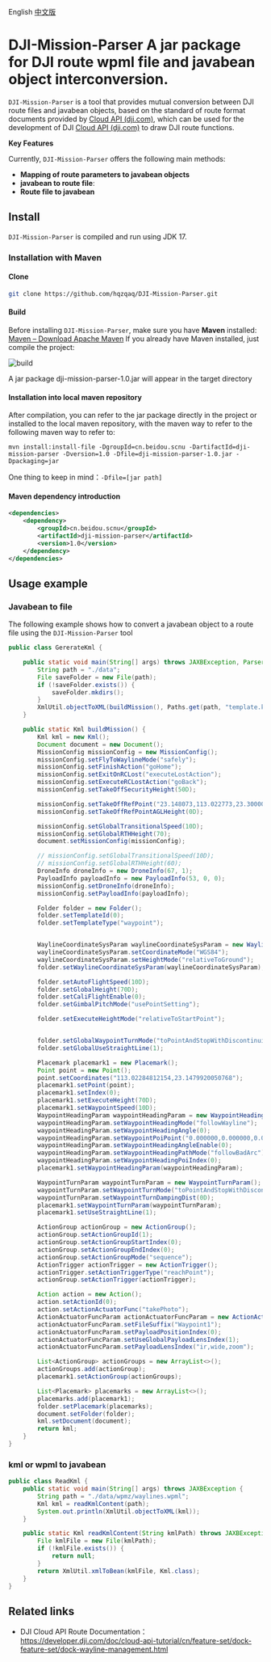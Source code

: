 English [中文版](README-zh_CN.md)

# DJI-Mission-Parser A jar package for DJI route wpml file and javabean object interconversion.

`DJI-Mission-Parser` is a tool that provides mutual conversion between DJI route files and javabean objects, based on the standard of route format documents provided by [Cloud API (dji.com)](https://developer.dji.com/doc/cloud-api-tutorial/cn/api-reference/dji-wpml/overview.html), which can be used for the development of DJI [Cloud API (dji.com)](https://developer.dji.com/doc/cloud-api-tutorial/cn/) to draw DJI route functions.

**Key Features**

Currently, `DJI-Mission-Parser` offers the following main methods:

* **Mapping of route parameters to javabean objects**
* **javabean to route file**: 
* **Route file to javabean**

## Install

`DJI-Mission-Parser` is compiled and run using JDK 17.

### Installation with Maven

#### Clone

```sh
git clone https://github.com/hqzqaq/DJI-Mission-Parser.git
```

#### Build

Before installing `DJI-Mission-Parser`, make sure you have **Maven** installed: [Maven – Download Apache Maven](https://maven.apache.org/download.cgi)
If you already have Maven installed, just compile the project:

![build](E:\code\java\DJI-Mission-Parser\data\build.png)

A jar package dji-mission-parser-1.0.jar will appear in the target directory

#### Installation into local maven repository

After compilation, you can refer to the jar package directly in the project or installed to the local maven repository, with the maven way to refer to the following maven way to refer to:

    mvn install:install-file -DgroupId=cn.beidou.scnu -DartifactId=dji-mission-parser -Dversion=1.0 -Dfile=dji-mission-parser-1.0.jar -Dpackaging=jar

One thing to keep in mind：`-Dfile=[jar path]`

#### Maven dependency introduction

```xml
<dependencies>
    <dependency>
        <groupId>cn.beidou.scnu</groupId>
        <artifactId>dji-mission-parser</artifactId>
        <version>1.0</version>
    </dependency>
</dependencies>
```

## Usage example

### Javabean to file

The following example shows how to convert a javabean object to a route file using the `DJI-Mission-Parser` tool

```java
public class GererateKml {

    public static void main(String[] args) throws JAXBException, ParserConfigurationException, SAXException {
        String path = "./data";
        File saveFolder = new File(path);
        if (!saveFolder.exists()) {
            saveFolder.mkdirs();
        }
        XmlUtil.objectToXML(buildMission(), Paths.get(path, "template.kml").toString());
    }

    public static Kml buildMission() {
        Kml kml = new Kml();
        Document document = new Document();
        MissionConfig missionConfig = new MissionConfig();
        missionConfig.setFlyToWaylineMode("safely");
        missionConfig.setFinishAction("goHome");
        missionConfig.setExitOnRCLost("executeLostAction");
        missionConfig.setExecuteRCLostAction("goBack");
        missionConfig.setTakeOffSecurityHeight(50D);

        missionConfig.setTakeOffRefPoint("23.148073,113.022773,23.300000");
        missionConfig.setTakeOffRefPointAGLHeight(0D);

        missionConfig.setGlobalTransitionalSpeed(10D);
        missionConfig.setGlobalRTHHeight(70);
        document.setMissionConfig(missionConfig);

        // missionConfig.setGlobalTransitionalSpeed(10D);
        // missionConfig.setGlobalRTHHeight(60);
        DroneInfo droneInfo = new DroneInfo(67, 1);
        PayloadInfo payloadInfo = new PayloadInfo(53, 0, 0);
        missionConfig.setDroneInfo(droneInfo);
        missionConfig.setPayloadInfo(payloadInfo);

        Folder folder = new Folder();
        folder.setTemplateId(0);
        folder.setTemplateType("waypoint");


        WaylineCoordinateSysParam waylineCoordinateSysParam = new WaylineCoordinateSysParam();
        waylineCoordinateSysParam.setCoordinateMode("WGS84");
        waylineCoordinateSysParam.setHeightMode("relativeToGround");
        folder.setWaylineCoordinateSysParam(waylineCoordinateSysParam);

        folder.setAutoFlightSpeed(10D);
        folder.setGlobalHeight(70D);
        folder.setCaliFlightEnable(0);
        folder.setGimbalPitchMode("usePointSetting");

        folder.setExecuteHeightMode("relativeToStartPoint");


        folder.setGlobalWaypointTurnMode("toPointAndStopWithDiscontinuityCurvature");
        folder.setGlobalUseStraightLine(1);

        Placemark placemark1 = new Placemark();
        Point point = new Point();
        point.setCoordinates("113.02284812154,23.1479920050768");
        placemark1.setPoint(point);
        placemark1.setIndex(0);
        placemark1.setExecuteHeight(70D);
        placemark1.setWaypointSpeed(10D);
        WaypointHeadingParam waypointHeadingParam = new WaypointHeadingParam();
        waypointHeadingParam.setWaypointHeadingMode("followWayline");
        waypointHeadingParam.setWaypointHeadingAngle(0);
        waypointHeadingParam.setWaypointPoiPoint("0.000000,0.000000,0.000000");
        waypointHeadingParam.setWaypointHeadingAngleEnable(0);
        waypointHeadingParam.setWaypointHeadingPathMode("followBadArc");
        waypointHeadingParam.setWaypointHeadingPoiIndex(0);
        placemark1.setWaypointHeadingParam(waypointHeadingParam);

        WaypointTurnParam waypointTurnParam = new WaypointTurnParam();
        waypointTurnParam.setWaypointTurnMode("toPointAndStopWithDiscontinuityCurvature");
        waypointTurnParam.setWaypointTurnDampingDist(0D);
        placemark1.setWaypointTurnParam(waypointTurnParam);
        placemark1.setUseStraightLine(1);

        ActionGroup actionGroup = new ActionGroup();
        actionGroup.setActionGroupId(1);
        actionGroup.setActionGroupStartIndex(0);
        actionGroup.setActionGroupEndIndex(0);
        actionGroup.setActionGroupMode("sequence");
        ActionTrigger actionTrigger = new ActionTrigger();
        actionTrigger.setActionTriggerType("reachPoint");
        actionGroup.setActionTrigger(actionTrigger);

        Action action = new Action();
        action.setActionId(0);
        action.setActionActuatorFunc("takePhoto");
        ActionActuatorFuncParam actionActuatorFuncParam = new ActionActuatorFuncParam();
        actionActuatorFuncParam.setFileSuffix("Waypoint1");
        actionActuatorFuncParam.setPayloadPositionIndex(0);
        actionActuatorFuncParam.setUseGlobalPayloadLensIndex(1);
        actionActuatorFuncParam.setPayloadLensIndex("ir,wide,zoom");

        List<ActionGroup> actionGroups = new ArrayList<>();
        actionGroups.add(actionGroup);
        placemark1.setActionGroup(actionGroups);

        List<Placemark> placemarks = new ArrayList<>();
        placemarks.add(placemark1);
        folder.setPlacemark(placemarks);
        document.setFolder(folder);
        kml.setDocument(document);
        return kml;
    }
}
```

### kml or wpml to javabean

```java
public class ReadKml {
    public static void main(String[] args) throws JAXBException {
        String path = "./data/wpmz/waylines.wpml";
        Kml kml = readKmlContent(path);
        System.out.println(XmlUtil.objectToXML(kml));
    }

    public static Kml readKmlContent(String kmlPath) throws JAXBException {
        File kmlFile = new File(kmlPath);
        if (!kmlFile.exists()) {
            return null;
        }
        return XmlUtil.xmlToBean(kmlFile, Kml.class);
    }
}
```

## Related links

* DJI Cloud API Route Documentation： https://developer.dji.com/doc/cloud-api-tutorial/cn/feature-set/dock-feature-set/dock-wayline-management.html